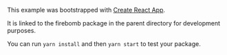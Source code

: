This example was bootstrapped with [Create React App](https://github.com/facebook/create-react-app).

It is linked to the firebomb package in the parent directory for development purposes.

You can run `yarn install` and then `yarn start` to test your package.
